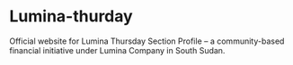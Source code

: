 # Lumina-thurday
Official website for Lumina Thursday Section Profile – a community-based financial initiative under Lumina Company in South Sudan.
